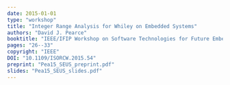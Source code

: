 ```yaml
---
date: 2015-01-01
type: "workshop"
title: "Integer Range Analysis for Whiley on Embedded Systems"
authors: "David J. Pearce"
booktitle: "IEEE/IFIP Workshop on Software Technologies for Future Embedded and Ubiquitous Systems (SEUS)"
pages: "26--33"
copyright: "IEEE"
DOI: "10.1109/ISORCW.2015.54"
preprint: "Pea15_SEUS_preprint.pdf"
slides: "Pea15_SEUS_slides.pdf"
---
```


